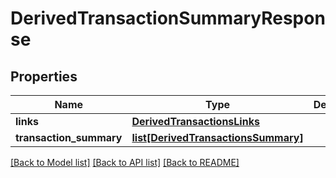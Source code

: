 # DerivedTransactionSummaryResponse

## Properties
Name | Type | Description | Notes
------------ | ------------- | ------------- | -------------
**links** | [**DerivedTransactionsLinks**](DerivedTransactionsLinks.md) |  | [optional] 
**transaction_summary** | [**list[DerivedTransactionsSummary]**](DerivedTransactionsSummary.md) |  | [optional] 

[[Back to Model list]](../README.md#documentation-for-models) [[Back to API list]](../README.md#documentation-for-api-endpoints) [[Back to README]](../README.md)



